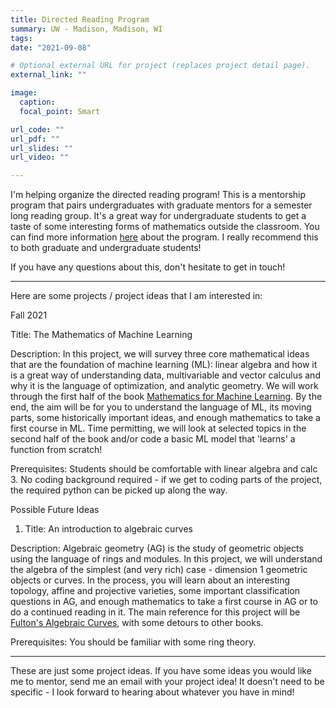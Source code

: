 ```yaml
---
title: Directed Reading Program
summary: UW - Madison, Madison, WI
tags:
date: "2021-09-08"

# Optional external URL for project (replaces project detail page).
external_link: ""

image:
  caption: 
  focal_point: Smart

url_code: ""
url_pdf: ""
url_slides: ""
url_video: ""

---
```


I'm helping organize the directed reading program! This is a mentorship program that pairs undergraduates with graduate mentors for a semester long reading group. It's a great way for undergraduate students to get a taste of some interesting forms of mathematics outside the classroom. You can find more information [here](https://hilbert.math.wisc.edu/~drp/) about the program. I really recommend this to both graduate and undergraduate students!

If you have any questions about this, don't hesitate to get in touch!

-----------------------

Here are some projects / project ideas that I am interested in:

Fall 2021

Title: The Mathematics of Machine Learning

Description: In this project, we will survey three core mathematical ideas that are the foundation of machine learning (ML): linear algebra and how it is a great way of understanding data, multivariable and vector calculus and why it is the language of optimization, and analytic geometry. We will work through the first half of the book [Mathematics for Machine Learning](https://mml-book.github.io/). By the end, the aim will be for you to understand the language of ML, its moving parts, some historically important ideas, and enough mathematics to take a first course in ML. Time permitting, we will look at selected topics in the second half of the book and/or code a basic ML model that 'learns' a function from scratch!

Prerequisites: Students should be comfortable with linear algebra and calc 3. No coding background required - if we get to coding parts of the project, the required python can be picked up along the way. 

Possible Future Ideas

1) Title: An introduction to algebraic curves

Description: Algebraic geometry (AG) is the study of geometric objects using the language of rings and modules. In this project, we will understand the algebra of the simplest (and very rich) case - dimension 1 geometric objects or curves. In the process, you will learn about an interesting topology, affine and projective varieties, some important classification questions in AG, and enough mathematics to take a first course in AG or to do a continued reading in it. The main reference for this project will be [Fulton's Algebraic Curves](http://www.math.lsa.umich.edu/~wfulton/CurveBook.pdf), with some detours to other books. 

Prerequisites: You should be familiar with some ring theory.

------------------------

These are just some project ideas. If you have some ideas you would like me to mentor, send me an email with your project idea! It doesn't need to be specific - I look forward to hearing about whatever you have in mind!


